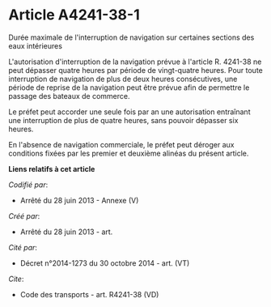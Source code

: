 # Article A4241-38-1

Durée maximale de l'interruption de navigation sur certaines sections des eaux intérieures 

L'autorisation d'interruption de la navigation prévue à l'article R. 4241-38 ne peut dépasser quatre heures par période de
vingt-quatre heures. Pour toute interruption de navigation de plus de deux heures consécutives, une période de reprise de la
navigation peut être prévue afin de permettre le passage des bateaux de commerce. 

Le préfet peut accorder une seule fois par an une autorisation entraînant une interruption de plus de quatre heures, sans
pouvoir dépasser six heures. 

En l'absence de navigation commerciale, le préfet peut déroger aux conditions fixées par les premier et deuxième alinéas du
présent article.

**Liens relatifs à cet article**

_Codifié par_:

  - Arrêté du 28 juin 2013 -  Annexe (V)

_Créé par_:

  - Arrêté du 28 juin 2013 - art.

_Cité par_:

  - Décret n°2014-1273 du 30 octobre 2014 - art. (VT)

_Cite_:

  - Code des transports - art. R4241-38 (VD)
